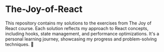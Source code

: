 # The-Joy-of-React
This repository contains my solutions to the exercises from The Joy of React course. Each solution reflects my approach to React concepts, including hooks, state management, and performance optimizations. It's a personal learning journey, showcasing my progress and problem-solving techniques. 🚀
